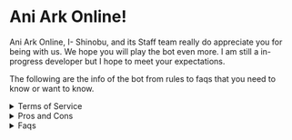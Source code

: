 # Ani Ark Online!

Ani Ark Online, I- Shinobu, and its Staff team really do appreciate you for being with us. We hope you will play the bot even more. I am still a in-progress developer but I hope to meet your expectations.
<p> The following are the info of the bot from rules to faqs that you need to know or want to know.</p>

<details>
<summary>Terms of Service</summary>
<br>
- Using any kind of bugs, errors, glitch on the bot to take advantage in resources.<br>
<p>
• We request you to report it immediately in official server.<br></p>
<p>- Automating account(self-bot) to gain unfair lead among the other players.<br></p>
<p>- Cross trade & RMT(Real Money Trade).<br>
   • Includes 'Server Roles', 'Server Position'.<br></p>
- Involving/supporting those who is doing the above act.<br>

We kindly appreciate you if you are not involved in these activities and will not want you to do so.
</details>

<details>
<summary>Pros and Cons</summary>
<br>
As if you want to know I might tell you that Ani Ark Online is an F2P(Free to Play) discord game bot that I made for fun. Well because of that the bot is running in a free server which gives us a great disadvantage.<br>

### Pros<br>
- Free to play<br>

### Cons<br>
- Hosting ends(no 24/7)<br>
- Less Characters<br>
- Shuts down for every 5 mins sometimes.<br>
</details>

<details>
<summary>Faqs</summary>
<br>
Nothing to show right now.
</details>
